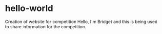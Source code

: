 # hello-world
Creation of website for competition
Hello, I'm Bridget and this is being used to share information for the competition.
